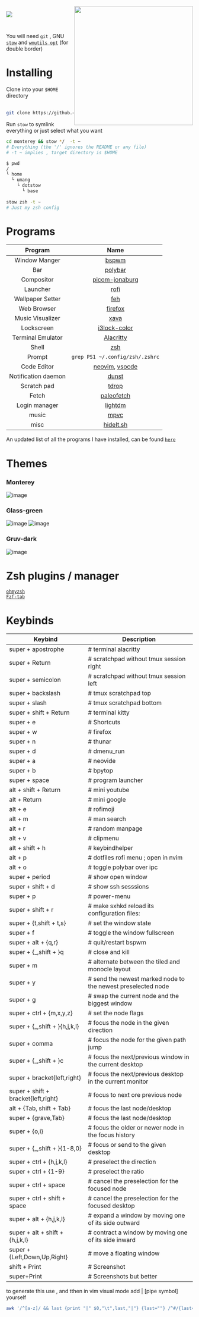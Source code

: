 
 <img align="right" src="https://user-images.githubusercontent.com/67634565/123535664-dcf83700-d742-11eb-84ee-e0663dd167b5.png" width="320px"  >
<p align="left"><img src="https://visitor-badge.glitch.me/badge?page_id=umgbhalla/dotstow.visitor-badge" >    <img  alt="" src="https://img.shields.io/github/repo-size/umgbhalla/dotstow?style=flat&label=repo-size&color=fb9199&labelColor=1d212a"/>    <img  alt="" src="https://img.shields.io/github/last-commit/umgbhalla/dotstow?color=fbdf90&label=updated&style=flat&labelColor=1d212a"/>
</p>

#

You will need `git` , GNU [`stow`](https://www.youtube.com/watch?v=tkUllCAGs3c) and [`wmutils opt`](https://github.com/wmutils/opt) (for double border)
# Installing

Clone into your <code>$HOME</code> directory  
  <br>

```bash
git clone https://github.com/umgbhalla/dotstow.git ~  
```
  
Run `stow` to symlink everything or just select what you want

```bash
cd monterey && stow */  -t ~
# Everything (the '/' ignores the README or any file)
# -t ~ implies , target directory is $HOME
```

```bash
$ pwd
/
└ home
  └ umang
    └ dotstow
      └ base
 
stow zsh -t ~
# Just my zsh config
```

<!-- Icon Theme | [Papirus](https://github.com/PapirusDevelopmentTeam/papirus-icon-theme) -->
<!-- Gtk-theme | [Nordic-Gtk](https://www.gnome-look.org/p/1267246/) -->
<!-- Music Player | [Audacious-qt](https://audacious-media-player.org) -->

# Programs

Program | Name
:---:|:---:
Window Manger | [bspwm](https://github.com/baskerville/bspwm)
Bar | [polybar](https://github.com/polybar/polybar)
Compositor | [picom-jonaburg](https://github.com/jonaburg/picom)
Launcher | [rofi](https://github.com/davatorium/rofi)
Wallpaper Setter | [feh](https://feh.finalrewind.org/)
Web Browser | [firefox](https://www.mozilla.org/en-US/firefox/new/)
Music Visualizer | [xava](https://github.com/nikp123/xava)
Lockscreen | [i3lock-color](https://github.com/Raymo111/i3lock-color)
Terminal Emulator | [Alacritty](https://github.com/alacritty/alacritty)
Shell | [zsh](https://www.zsh.org)
Prompt | `grep PS1 ~/.config/zsh/.zshrc`
Code Editor | [neovim](https://neovim.io), [vsocde](https://github.com/microsoft/vscode)
Notification daemon | [dunst](https://dunst-project.org/)
Scratch pad | [tdrop](https://github.com/noctuid/tdrop)
Fetch | [paleofetch](https://github.com/umgbhalla/paleofetch)
Login manager | [lightdm](https://github.com/canonical/lightdm)
music | [mpvc](https://github.com/lwilletts/mpvc/)
misc | [hideIt.sh](http://giithub.com/tadly/hideIt.sh)
 
 
An updated list of all the programs I have installed, can be found <code><a href="https://github.com/umgbhalla/dotstow/blob/main/base/programs/program-list">here</a></code>
  
  
# Themes
### Monterey   
![image](https://user-images.githubusercontent.com/67634565/123525378-d12e5580-d6ed-11eb-9293-0c9e9cdd2221.png)
### Glass-green   
![image](https://user-images.githubusercontent.com/67634565/124610237-f4939600-de8d-11eb-8469-1863f953359d.png)
![image](https://user-images.githubusercontent.com/67634565/126061920-2d44885f-2943-452c-86a6-3178d1e58599.png)
### Gruv-dark   
![image](https://user-images.githubusercontent.com/67634565/130346655-1e8b8957-54de-4e16-99b4-0495c5d7389e.png)

# Zsh plugins / manager
<code><a href="https://github.com/ohmyzsh/ohmyzsh">ohmyzsh</a></code>  
<code><a href="https://github.com/Aloxaf/fzf-tab">Fzf-tab</a></code> 

# Keybinds

|          Keybind          |         Description         |
| ------------------------- | --------------------------- |
|super + apostrophe                  |   # terminal alacritty |
|super + Return                      |   # scratchpad without tmux session right |
|super + semicolon                   |   # scratchpad without tmux session left |
|super + backslash                   |   # tmux scratchpad top |
|super + slash                       |   # tmux scratchpad bottom |
|super + shift + Return              |   # terminal kitty |
|super + e                           |   # Shortcuts |
|super + w                           |   # firefox |
|super + n                           |   # thunar |
|super + d                           |   # dmenu_run |
|super + a                           |   # neovide |
|super + b                           |   # bpytop |
|super + space                       |   # program launcher |
|alt + shift + Return                |   # mini youtube |
|alt + Return                        |   # mini google |
|alt + e                             |   # rofimoji |
|alt + m                             |   # man search |
|alt + r                             |   # random manpage |
|alt + v                             |   # clipmenu |
|alt + shift + h                     |   # keybindhelper |
|alt + p                             |   # dotfiles rofi menu ; open in nvim |
|alt + o                             |   # toggle polybar over ipc |
|super + period                      |   # show open window |
|super + shift + d                   |   # show ssh sesssions |
|super + p                           |   # power-menu  |
|super + shift + r                   |   # make sxhkd reload its configuration files: |
|super + {t,shift + t,s}             |   # set the window state |
|super + f                           |   # toggle the window fullscreen |
|super + alt + {q,r}                 |   # quit/restart bspwm |
|super + {_,shift + }q               |   # close and kill |
|super + m                           |   # alternate between the tiled and monocle layout |
|super + y                           |   # send the newest marked node to the newest preselected node |
|super + g                           |   # swap the current node and the biggest window |
|super + ctrl + {m,x,y,z}            |   # set the node flags |
|super + {_,shift + }{h,j,k,l}       |   # focus the node in the given direction |
|super + comma                       |   # focus the node for the given path jump |
|super + {_,shift + }c               |   # focus the next/previous window in the current desktop |
|super + bracket{left,right}         |   # focus the next/previous desktop in the current monitor |
|super + shift + bracket{left,right} |   # focus to next ore previous node  |
|alt + {Tab, shift + Tab}            |   # focus the last node/desktop |
|super + {grave,Tab}                 |   # focus the last node/desktop |
|super + {o,i}                       |   # focus the older or newer node in the focus history |
|super + {_,shift + }{1-8,0}         |   # focus or send to the given desktop |
|super + ctrl + {h,j,k,l}            |   # preselect the direction |
|super + ctrl + {1-9}                |   # preselect the ratio |
|super + ctrl + space                |   # cancel the preselection for the focused node |
|super + ctrl + shift + space        |   # cancel the preselection for the focused desktop |
|super + alt + {h,j,k,l}             |   # expand a window by moving one of its side outward |
|super + alt + shift + {h,j,k,l}     |   # contract a window by moving one of its side inward |
|super + {Left,Down,Up,Right}        |   # move a floating window |
|shift + Print                       |   # Screenshot |
|super+Print                         |   # Screenshots but better |

to generate this use , and tthen in vim visual mode add | [pipe symbol] yourself   
```bash
awk '/^[a-z]/ && last {print "|" $0,"\t",last,"|"} {last=""} /^#/{last=$0}' ~/.config/sxhkd/sxhkdrc |    column -t -s $'\t' | xclip -in -sel clip
```


